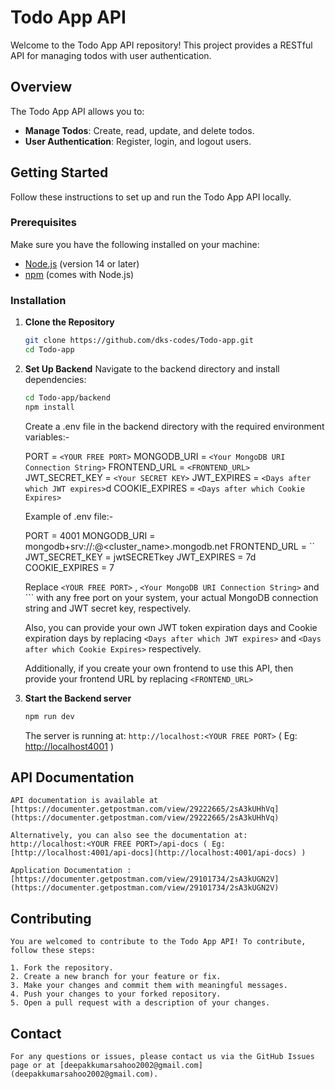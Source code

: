 # Todo App API

Welcome to the Todo App API repository! This project provides a RESTful API for managing todos with user authentication.

## Overview

The Todo App API allows you to:
- **Manage Todos**: Create, read, update, and delete todos.
- **User Authentication**: Register, login, and logout users.

## Getting Started

Follow these instructions to set up and run the Todo App API locally.

### Prerequisites

Make sure you have the following installed on your machine:
- [Node.js](https://nodejs.org/) (version 14 or later)
- [npm](https://www.npmjs.com/) (comes with Node.js)

### Installation

1. **Clone the Repository**
   ```sh
   git clone https://github.com/dks-codes/Todo-app.git
   cd Todo-app
   ```

2. **Set Up Backend**
    Navigate to the backend directory and install dependencies:

    ```sh
    cd Todo-app/backend
    npm install
    ```

    Create a .env file in the backend directory with the required environment variables:-

    PORT = `<YOUR FREE PORT>`
    MONGODB_URI = `<Your MongoDB URI Connection String>`
    FRONTEND_URL = `<FRONTEND_URL>`
    JWT_SECRET_KEY = `<Your SECRET KEY>`
    JWT_EXPIRES = `<Days after which JWT expires>`d
    COOKIE_EXPIRES = `<Days after which Cookie Expires>`

    Example of .env file:-

    PORT = 4001
    MONGODB_URI = mongodb+srv://<username>:<password>@<cluster_name>.mongodb.net
    FRONTEND_URL = ``
    JWT_SECRET_KEY = jwtSECRETkey
    JWT_EXPIRES = 7d
    COOKIE_EXPIRES = 7

    Replace `<YOUR FREE PORT>` , `<Your MongoDB URI Connection String>` and ``<Your SECRET KEY>` with any free port on your system, your actual MongoDB connection string and JWT secret key, respectively.

    Also, you can provide your own JWT token expiration days and Cookie expiration days by replacing `<Days after which JWT expires>` and `<Days after which Cookie Expires>` respectively.

    Additionally, if you create your own frontend to use this API, then provide your frontend URL by replacing `<FRONTEND_URL>`

3. **Start the Backend server**

    ```sh
    npm run dev
    ```

    The server is running at: `http://localhost:<YOUR FREE PORT>` ( Eg: [http://localhost4001](http://localhost4001) )

## API Documentation

    API documentation is available at [https://documenter.getpostman.com/view/29222665/2sA3kUHhVq](https://documenter.getpostman.com/view/29222665/2sA3kUHhVq)

    Alternatively, you can also see the documentation at: http://localhost:<YOUR FREE PORT>/api-docs ( Eg: [http://localhost:4001/api-docs](http://localhost:4001/api-docs) )

    Application Documentation : [https://documenter.getpostman.com/view/29101734/2sA3kUGN2V](https://documenter.getpostman.com/view/29101734/2sA3kUGN2V)

## Contributing
    
    You are welcomed to contribute to the Todo App API! To contribute, follow these steps:

    1. Fork the repository.
    2. Create a new branch for your feature or fix.
    3. Make your changes and commit them with meaningful messages.
    4. Push your changes to your forked repository.
    5. Open a pull request with a description of your changes.

## Contact

    For any questions or issues, please contact us via the GitHub Issues page or at [deepakkumarsahoo2002@gmail.com](deepakkumarsahoo2002@gmail.com).